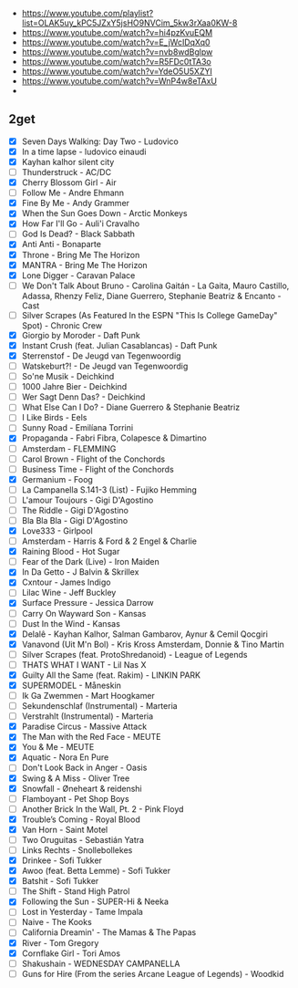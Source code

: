 
- https://www.youtube.com/playlist?list=OLAK5uy_kPC5JZxY5jsHO9NVCim_5kw3rXaa0KW-8
- https://www.youtube.com/watch?v=hi4pzKvuEQM
- https://www.youtube.com/watch?v=E_jWcIDqXq0
- https://www.youtube.com/watch?v=nvb8wdBglpw
- https://www.youtube.com/watch?v=R5FDc0tTA3o
- https://www.youtube.com/watch?v=YdeO5U5XZYI
- https://www.youtube.com/watch?v=WnP4w8eTAxU
- 


## 2get
- [x] Seven Days Walking: Day Two - Ludovico
- [x] In a time lapse - ludovico einaudi
- [x] Kayhan kalhor silent city
- [ ] Thunderstruck - AC/DC
- [x] Cherry Blossom Girl - Air
- [ ] Follow Me - Andre Ehmann
- [x] Fine By Me - Andy Grammer
- [x] When the Sun Goes Down - Arctic Monkeys
- [x] How Far I'll Go - Auli'i Cravalho
- [ ] God Is Dead? - Black Sabbath
- [x] Anti Anti - Bonaparte
- [x] Throne - Bring Me The Horizon
- [x] MANTRA - Bring Me The Horizon
- [x] Lone Digger - Caravan Palace
- [ ] We Don't Talk About Bruno - Carolina Gaitán - La Gaita, Mauro Castillo, Adassa, Rhenzy Feliz, Diane Guerrero, Stephanie Beatriz & Encanto - Cast
- [ ] Silver Scrapes (As Featured In the ESPN "This Is College GameDay" Spot) - Chronic Crew
- [x] Giorgio by Moroder - Daft Punk
- [x] Instant Crush (feat. Julian Casablancas) - Daft Punk
- [x] Sterrenstof - De Jeugd van Tegenwoordig
- [ ] Watskeburt?! - De Jeugd van Tegenwoordig
- [ ] So'ne Musik - Deichkind
- [ ] 1000 Jahre Bier - Deichkind
- [ ] Wer Sagt Denn Das? - Deichkind
- [ ] What Else Can I Do? - Diane Guerrero & Stephanie Beatriz
- [ ] I Like Birds - Eels
- [ ] Sunny Road - Emilíana Torrini
- [x] Propaganda - Fabri Fibra, Colapesce & Dimartino
- [ ] Amsterdam - FLEMMING
- [ ] Carol Brown - Flight of the Conchords
- [ ] Business Time - Flight of the Conchords
- [x] Germanium - Foog
- [ ] La Campanella S.141-3 (List) - Fujiko Hemming
- [ ] L'amour Toujours - Gigi D'Agostino
- [ ] The Riddle - Gigi D'Agostino
- [ ] Bla Bla Bla - Gigi D'Agostino
- [x] Love333 - Girlpool
- [ ] Amsterdam - Harris & Ford & 2 Engel & Charlie
- [x] Raining Blood - Hot Sugar
- [ ] Fear of the Dark (Live) - Iron Maiden
- [x] In Da Getto - J Balvin & Skrillex
- [x] Cxntour - James Indigo
- [ ] Lilac Wine - Jeff Buckley
- [x] Surface Pressure - Jessica Darrow
- [ ] Carry On Wayward Son - Kansas
- [ ] Dust In the Wind - Kansas
- [x] Delalê - Kayhan Kalhor, Salman Gambarov, Aynur & Cemil Qocgiri
- [x] Vanavond (Uit M'n Bol) - Kris Kross Amsterdam, Donnie & Tino Martin
- [ ] Silver Scrapes (feat. ProtoShredanoid) - League of Legends
- [ ] THATS WHAT I WANT - Lil Nas X
- [x] Guilty All the Same (feat. Rakim) - LINKIN PARK
- [x] SUPERMODEL - Måneskin
- [ ] Ik Ga Zwemmen - Mart Hoogkamer
- [ ] Sekundenschlaf (Instrumental) - Marteria
- [ ] Verstrahlt (Instrumental) - Marteria
- [x] Paradise Circus - Massive Attack
- [x] The Man with the Red Face - MEUTE
- [x] You & Me - MEUTE
- [x] Aquatic - Nora En Pure
- [ ] Don't Look Back in Anger - Oasis
- [x] Swing & A Miss - Oliver Tree
- [x] Snowfall - Øneheart & reidenshi
- [ ] Flamboyant - Pet Shop Boys
- [ ] Another Brick In the Wall, Pt. 2 - Pink Floyd
- [x] Trouble’s Coming - Royal Blood
- [x] Van Horn - Saint Motel
- [ ] Two Oruguitas - Sebastián Yatra
- [ ] Links Rechts - Snollebollekes
- [x] Drinkee - Sofi Tukker
- [x] Awoo (feat. Betta Lemme) - Sofi Tukker
- [x] Batshit - Sofi Tukker
- [ ] The Shift - Stand High Patrol
- [x] Following the Sun - SUPER-Hi & Neeka
- [ ] Lost in Yesterday - Tame Impala
- [ ] Naive - The Kooks
- [ ] California Dreamin' - The Mamas & The Papas
- [x] River - Tom Gregory
- [x] Cornflake Girl - Tori Amos
- [ ] Shakushain - WEDNESDAY CAMPANELLA
- [ ] Guns for Hire (From the series Arcane League of Legends) - Woodkid
